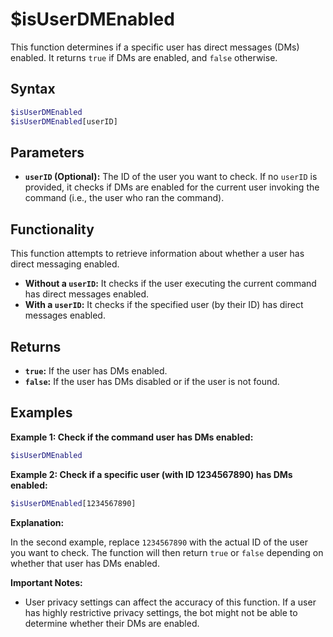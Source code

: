 # $isUserDMEnabled

This function determines if a specific user has direct messages (DMs) enabled. It returns `true` if DMs are enabled, and `false` otherwise.

## Syntax

```bash
$isUserDMEnabled
$isUserDMEnabled[userID]
```

## Parameters

*   **`userID` (Optional):** The ID of the user you want to check.  If no `userID` is provided, it checks if DMs are enabled for the current user invoking the command (i.e., the user who ran the command).

## Functionality

This function attempts to retrieve information about whether a user has direct messaging enabled.

*   **Without a `userID`:** It checks if the user executing the current command has direct messages enabled.
*   **With a `userID`:**  It checks if the specified user (by their ID) has direct messages enabled.

## Returns

*   **`true`:** If the user has DMs enabled.
*   **`false`:** If the user has DMs disabled or if the user is not found.

## Examples

**Example 1: Check if the command user has DMs enabled:**

```bash
$isUserDMEnabled
```

**Example 2: Check if a specific user (with ID 1234567890) has DMs enabled:**

```bash
$isUserDMEnabled[1234567890]
```

**Explanation:**

In the second example, replace `1234567890` with the actual ID of the user you want to check.  The function will then return `true` or `false` depending on whether that user has DMs enabled.

**Important Notes:**

*   User privacy settings can affect the accuracy of this function.  If a user has highly restrictive privacy settings, the bot might not be able to determine whether their DMs are enabled.